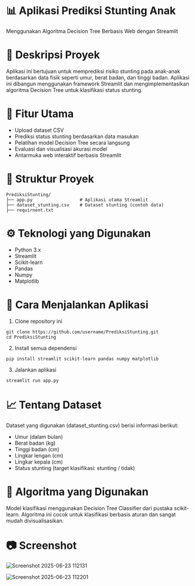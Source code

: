 # 📊 Aplikasi Prediksi Stunting Anak
Menggunakan Algoritma Decision Tree Berbasis Web dengan Streamlit

# 📝 Deskripsi Proyek

Aplikasi ini bertujuan untuk memprediksi risiko stunting pada anak-anak berdasarkan data fisik seperti umur, berat badan, dan tinggi badan. Aplikasi ini dibangun menggunakan framework Streamlit dan mengimplementasikan algoritma Decision Tree untuk klasifikasi status stunting.

# 🚀 Fitur Utama

- Upload dataset CSV
- Prediksi status stunting berdasarkan data masukan
- Pelatihan model Decision Tree secara langsung
- Evaluasi dan visualisasi akurasi model
- Antarmuka web interaktif berbasis Streamlit

# 📂 Struktur Proyek

```
PrediksiStunting/
├── app.py                  # Aplikasi utama Streamlit
├── dataset_stunting.csv    # Dataset stunting (contoh data)
├── requirnent.txt
```

# ⚙️ Teknologi yang Digunakan

- Python 3.x
- Streamlit
- Scikit-learn
- Pandas
- Numpy
- Matplotlib

# 🔧 Cara Menjalankan Aplikasi
1. Clone repository ini

```
git clone https://github.com/username/PrediksiStunting.git
cd PrediksiStunting
```

2. Install semua dependensi
```
pip install streamlit scikit-learn pandas numpy matplotlib
```

3. Jalankan aplikasi
```
streamlit run app.py
```

# 📈 Tentang Dataset
Dataset yang digunakan (dataset_stunting.csv) berisi informasi berikut:

- Umur (dalam bulan)
- Berat badan (kg)
- Tinggi badan (cm)
- Lingkar lengan (cm)
- Lingkar kepala (cm)
- Status stunting (target klasifikasi: stunting / tidak)

# 🧠 Algoritma yang Digunakan
Model klasifikasi menggunakan Decision Tree Classifier dari pustaka scikit-learn. Algoritma ini cocok untuk klasifikasi berbasis aturan dan sangat mudah divisualisasikan.

# 📷 Screenshot

![Screenshot 2025-06-23 112131](https://github.com/user-attachments/assets/b2357c20-8c3d-4124-8f65-ceac8dec0474)

![Screenshot 2025-06-23 112201](https://github.com/user-attachments/assets/e5bf0517-eb33-4fa6-af55-0aa8eb27e78d)
